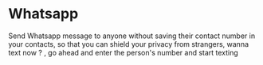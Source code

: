 # Whatsapp

Send Whatsapp message to anyone without saving their contact number in your contacts, so that you can shield your privacy from strangers, wanna text now ? , go ahead and enter the  person's number and start texting
